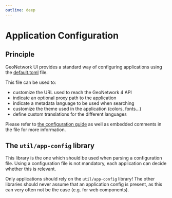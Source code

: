 ```yaml
---
outline: deep
---
```


# Application Configuration

## Principle

GeoNetwork UI provides a standard way of configuring applications using the [default.toml](https://github.com/geonetwork/geonetwork-ui/tree/main/conf/default.toml) file.

This file can be used to:

- customize the URL used to reach the GeoNetwork 4 API
- indicate an optional proxy path to the application
- indicate a metadata language to be used when searching
- customize the theme used in the application (colors, fonts...)
- define custom translations for the different languages

Please refer to [the configuration guide](../guide/configure.md) as well as embedded comments in the file for more information.

## The `util/app-config` library

This library is the one which should be used when parsing a configuration file. Using a configuration file is not mandatory, each application can decide whether this is relevant.

Only applications should rely on the `util/app-config` library! The other libraries should never assume that an application config is present, as this can very often not be the case (e.g. for web components).
